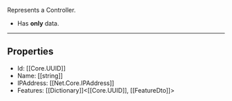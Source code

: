 Represents a Controller.
- Has **only** data. 

---
## Properties

- Id: [[Core.UUID]]
- Name: [[string]]
- IPAddress: [[Net.Core.IPAddress]]
- Features: [[Dictionary]]<[[Core.UUID]], [[FeatureDto]]>